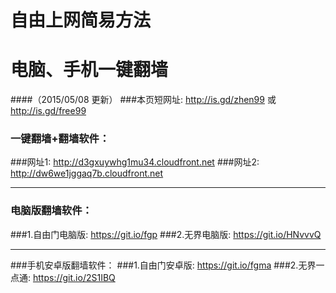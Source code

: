 # 自由上网简易方法
# 电脑、手机一键翻墙
####（2015/05/08 更新）
###本页短网址: http://is.gd/zhen99 或 http://is.gd/free99

### 一键翻墙+翻墙软件：
###网址1: http://d3gxuywhg1mu34.cloudfront.net
###网址2: http://dw6we1jggaq7b.cloudfront.net

***

### 电脑版翻墙软件：
###1.自由门电脑版: https://git.io/fgp
###2.无界电脑版: https://git.io/HNvvvQ

***

###手机安卓版翻墙软件：
###1.自由门安卓版: https://git.io/fgma
###2.无界一点通: https://git.io/2S1IBQ
